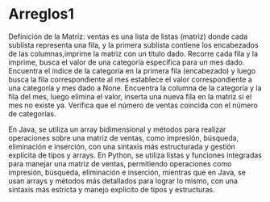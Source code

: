 # Arreglos1
Definición de la Matriz:
ventas es una lista de listas (matriz) donde cada sublista representa una fila, y la primera sublista contiene los encabezados de las columnas,imprime la matriz con un título dado. Recorre cada fila y la imprime, busca el valor de una categoría específica para un mes dado. Encuentra el índice de la categoría en la primera fila (encabezado) y luego busca la fila correspondiente al mes establece el valor correspondiente a una categoría y mes dado a None. Encuentra la columna de la categoría y la fila del mes, luego elimina el valor, inserta una nueva fila en la matriz si el mes no existe ya. Verifica que el número de ventas coincida con el número de categorías.

En Java, se utiliza un array bidimensional y métodos para realizar operaciones sobre una matriz de ventas, como impresión, búsqueda, eliminación e inserción, con una sintaxis más estructurada y gestión explícita de tipos y arrays.
En Python, se utiliza listas y funciones integradas para manejar una matriz de ventas, permitiendo operaciones como impresión, búsqueda, eliminación e inserción, mientras que en Java, se usan arrays y métodos más detallados para lograr lo mismo, con una sintaxis más estricta y manejo explícito de tipos y estructuras.
